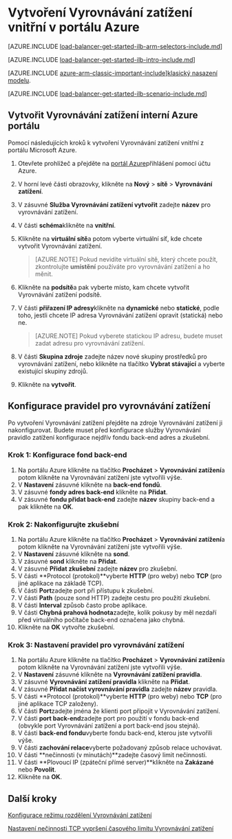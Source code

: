 <properties
   pageTitle="Začít vytvářet Vyrovnávání zatížení vnitřní v správce na portálu Azure | Microsoft Azure"
   description="Naučte se vytvářet Vyrovnávání zatížení vnitřní v správce na portálu Azure"
   services="load-balancer"
   documentationCenter="na"
   authors="sdwheeler"
   manager="carmonm"
   editor=""
   tags="azure-service-management"
/>
<tags
   ms.service="load-balancer"
   ms.devlang="na"
   ms.topic="hero-article"
   ms.tgt_pltfrm="na"
   ms.workload="infrastructure-services"
   ms.date="10/24/2016"
   ms.author="sewhee" />

# <a name="create-an-internal-load-balancer-in-the-azure-portal"></a>Vytvoření Vyrovnávání zatížení vnitřní v portálu Azure

[AZURE.INCLUDE [load-balancer-get-started-ilb-arm-selectors-include.md](../../includes/load-balancer-get-started-ilb-arm-selectors-include.md)]

[AZURE.INCLUDE [load-balancer-get-started-ilb-intro-include.md](../../includes/load-balancer-get-started-ilb-intro-include.md)]

[AZURE.INCLUDE [azure-arm-classic-important-include](../../includes/learn-about-deployment-models-rm-include.md)][klasický nasazení modelu](load-balancer-get-started-ilb-classic-ps.md).

[AZURE.INCLUDE [load-balancer-get-started-ilb-scenario-include.md](../../includes/load-balancer-get-started-ilb-scenario-include.md)]

## <a name="get-started-creating-an-internal-load-balancer-using-azure-portal"></a>Vytvořit Vyrovnávání zatížení interní Azure portálu

Pomocí následujících kroků k vytvoření Vyrovnávání zatížení vnitřní z portálu Microsoft Azure.

1. Otevřete prohlížeč a přejděte na [portál Azure](http://portal.azure.com)přihlášení pomocí účtu Azure.
2. V horní levé části obrazovky, klikněte na **Nový** > **sítě** > **Vyrovnávání zatížení**.
3. V zásuvné **Služba Vyrovnávání zatížení vytvořit** zadejte **název** pro vyrovnávání zatížení.
4. V části **schéma**klikněte na **vnitřní**.
5. Klikněte na **virtuální sítě**a potom vyberte virtuální síť, kde chcete vytvořit Vyrovnávání zatížení.

    >[AZURE.NOTE] Pokud nevidíte virtuální sítě, který chcete použít, zkontrolujte **umístění** používáte pro vyrovnávání zatížení a ho měnit.

6. Klikněte na **podsítě**a pak vyberte místo, kam chcete vytvořit Vyrovnávání zatížení podsítě.
7. V části **přiřazení IP adresy**klikněte na **dynamické** nebo **statické**, podle toho, jestli chcete IP adresa Vyrovnávání zatížení opravit (statická) nebo ne.

    >[AZURE.NOTE] Pokud vyberete statickou IP adresu, budete muset zadat adresu pro vyrovnávání zatížení.

8. V části **Skupina zdroje** zadejte název nové skupiny prostředků pro vyrovnávání zatížení, nebo klikněte na tlačítko **Vybrat stávající** a vyberte existující skupiny zdrojů.
9. Klikněte na **vytvořit**.

## <a name="configure-load-balancing-rules"></a>Konfigurace pravidel pro vyrovnávání zatížení

Po vytvoření Vyrovnávání zatížení přejděte na zdroje Vyrovnávání zatížení ji nakonfigurovat.
Budete muset před konfigurace služby Vyrovnávání pravidlo zatížení konfigurace nejdřív fondu back-end adres a zkušební.

### <a name="step-1-configure-a-back-end-pool"></a>Krok 1: Konfigurace fond back-end

1. Na portálu Azure klikněte na tlačítko **Procházet** > **Vyrovnávání zatížení**a potom klikněte na Vyrovnávání zatížení jste vytvořili výše.
2. V **Nastavení** zásuvné klikněte na **back-end fondů**.
3. V zásuvné **fondy adres back-end** klikněte na **Přidat**.
4. V zásuvné **fondu přidat back-end** zadejte **název** skupiny back-end a pak klikněte na **OK**.

### <a name="step-2-configure-a-probe"></a>Krok 2: Nakonfigurujte zkušební

1. Na portálu Azure klikněte na tlačítko **Procházet** > **Vyrovnávání zatížení**a potom klikněte na Vyrovnávání zatížení jste vytvořili výše.
2. V **Nastavení** zásuvné klikněte na **sond**.
3. V zásuvné **sond** klikněte na **Přidat**.
4. V zásuvné **Přidat zkušební** zadejte **název** pro zkušební.
5. V části **Protocol (protokol)**vyberte **HTTP** (pro weby) nebo **TCP** (pro jiné aplikace na základě TCP).
6. V části **Port**zadejte port při přístupu k zkušební.
7. V části **Path** (pouze sond HTTP) zadejte cestu pro použití zkušební.
8. V části **Interval** způsob často probe aplikace.
9. V části **Chybná prahová hodnota**zadejte, kolik pokusy by měl nezdaří před virtuálního počítače back-end označena jako chybná.
10. Klikněte na **OK** vytvořte zkušební.

### <a name="step-3-configure-load-balancing-rules"></a>Krok 3: Nastavení pravidel pro vyrovnávání zatížení

1. Na portálu Azure klikněte na tlačítko **Procházet** > **Vyrovnávání zatížení**a potom klikněte na Vyrovnávání zatížení jste vytvořili výše.
2. V **Nastavení** zásuvné klikněte na **Vyrovnávání zatížení pravidla**.
3. V zásuvné **Vyrovnávání zatížení pravidla** klikněte na **Přidat**.
4. V zásuvné **Přidat načíst vyrovnávání pravidla** zadejte **název** pravidla.
5. V části **Protocol (protokol)**vyberte **HTTP** (pro weby) nebo **TCP** (pro jiné aplikace TCP založeny).
6. V části **Port**zadejte jména že klienti port připojit v Vyrovnávání zatížení.
7. V části **port back-end**zadejte port pro použití v fondu back-end (obvykle port Vyrovnávání zatížení a port back-end jsou stejná).
8. V části **back-end fondu**vyberte fondu back-end, kterou jste vytvořili výše.
9. V části **zachování relace**vyberte požadovaný způsob relace uchovávat.
10. V části **nečinnosti (v minutách)**zadejte časový limit nečinnosti.
11. V části **Plovoucí IP (zpáteční přímé server)**klikněte na **Zakázané** nebo **Povolit**.
12. Klikněte na **OK**.

## <a name="next-steps"></a>Další kroky

[Konfigurace režimu rozdělení Vyrovnávání zatížení](load-balancer-distribution-mode.md)

[Nastavení nečinnosti TCP vypršení časového limitu Vyrovnávání zatížení](load-balancer-tcp-idle-timeout.md)